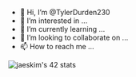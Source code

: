- 👋 Hi, I’m @TylerDurden230
- 👀 I’m interested in ...
- 🌱 I’m currently learning ...
- 💞️ I’m looking to collaborate on ...
- 📫 How to reach me ...

<!---
TylerDurden230/TylerDurden230 is a ✨ special ✨ repository because its `README.md` (this file) appears on your GitHub profile.
You can click the Preview link to take a look at your changes.
--->


<img src="https://camo.githubusercontent.com/f57b042b1d52085328b71a3f4c50fd1153814fc08bffef1e302ee78423705115/68747470733a2f2f626164676534322e6865726f6b756170702e636f6d2f6170692f73746174732f646c616e6f747465" alt="jaeskim's 42 stats" data-canonical-src="https://badge42.herokuapp.com/api/stats/fd-agnes" style="max-width:100%;">
